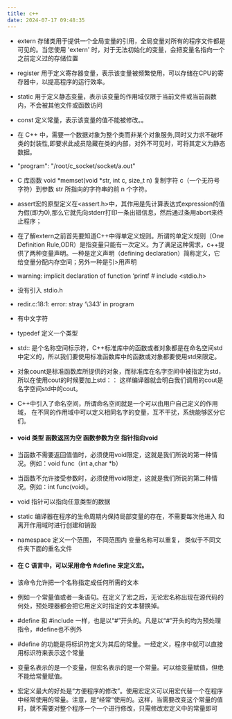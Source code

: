 ```yaml
---
title: c++
date: 2024-07-17 09:48:35
---
```


- extern 存储类用于提供一个全局变量的引用，全局变量对所有的程序文件都是可见的。当您使用 'extern' 时，对于无法初始化的变量，会把变量名指向一个之前定义过的存储位置

- register 用于定义寄存器变量，表示该变量被频繁使用，可以存储在CPU的寄存器中，以提高程序的运行效率。

- static 用于定义静态变量，表示该变量的作用域仅限于当前文件或当前函数内，不会被其他文件或函数访问

- const 定义常量，表示该变量的值不能被修改。。

- 在 C++ 中，需要一个数据对象为整个类而非某个对象服务,同时又力求不破坏类的封装性,即要求此成员隐藏在类的内部，对外不可见时，可将其定义为静态数据。

- "program": "/root/c_socket/socket/a.out"

- C 库函数 void *memset(void *str, int c, size_t n) 复制字符 c（一个无符号字符）到参数 str 所指向的字符串的前 n 个字符。

- assert宏的原型定义在<assert.h>中，其作用是先计算表达式expression的值为假(即为0),那么它就先向stderr打印一条出错信息，然后通过条用abort来终止程序；

- 在了解extern之前首先要知道C++中得单定义规则。所谓的单定义规则（One Definition Rule,ODR）是指变量只能有一次定义。为了满足这种需求，c++提供了两种变量声明。一种是定义声明（defining declaration）简称定义，它给变量分配内存空间；另外一种是引>用声明

- warning: implicit declaration of function ‘printf # include <stdio.h>

- 没有引入 stdio.h

- redir.c:18:1: error: stray ‘\343’ in program

- 有中文字符

- typedef 定义一个类型

- std::  是个名称空间标示符，C++标准库中的函数或者对象都是在命名空间std中定义的，所以我们要使用标准函数库中的函数或对象都要使用std来限定。

- 对象count是标准函数库所提供的对象，而标准库在名字空间中被指定为std，所以在使用cout的时候要加上std：：
这样编译器就会明白我们调用的cout是名字空间std中的cout。

- C++中引入了命名空间，所谓命名空间就是一个可以由用户自己定义的作用域，
在不同的作用域中可以定义相同名字的变量，互不干扰，系统能够区分它们。


- #### void 类型  函数返回为空  函数参数为空  指针指向void

-  当函数不需要返回值值时，必须使用void限定，这就是我们所说的第一种情况。例如：void func（int a,char *b）

-  当函数不允许接受参数时，必须使用void限定，这就是我们所说的第二种情况。例如：int func(void)。

-  void 指针可以指向任意类型的数据

- static 编译器在程序的生命周期内保持局部变量的存在，不需要每次他进入
和离开作用域时进行创建和销毁

- namespace  定义一个范围， 不同范围内  变量名称可以重复，
类似于不同文件夹下面的重名文件

- #### 在 C 语言中，可以采用命令 #define 来定义宏。
- 该命令允许把一个名称指定成任何所需的文本

- 例如一个常量值或者一条语句。在定义了宏之后，无论宏名称出现在源代码的何处，预处理器都会把它用定义时指定的文本替换掉。

- #define 和 #include 一样，也是以“#”开头的。凡是以“#”开头的均为预处理指令，#define也不例外

- #define 的功能是将标识符定义为其后的常量。一经定义，程序中就可以直接用标识符来表示这个常量

- 变量名表示的是一个变量，但宏名表示的是一个常量。可以给变量赋值，但绝不能给常量赋值。

- 宏定义最大的好处是“方便程序的修改”。使用宏定义可以用宏代替一个在程序中经常使用的常量。注意，是“经常”使用的。这样，当需要改变这个常量的值时，就不需要对整个程序一个一个进行修改，只需修改宏定义中的常量即可

